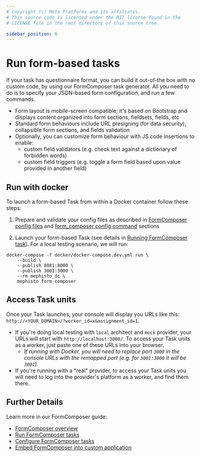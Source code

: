 ```yaml
---
# Copyright (c) Meta Platforms and its affiliates.
# This source code is licensed under the MIT license found in the
# LICENSE file in the root directory of this source tree.

sidebar_position: 6
---
```


# Run form-based tasks

If your task has questionnaire format, you can build it out-of-the box with no custom code, by using our FormComposer task generator. All you need to do is to specify your JSON-based form configuration, and run a few commands.

- Form layout is mobile-screen compatible; it's based on Bootstrap and displays content organized into form sections, fieldsets, fields, etc
- Standard form behaviours include URL presigning (for data security), collapsible form sections, and fields validation
- Optionally, you can customize form behaviour with JS code insertions to enable:
    - custom field validators (e.g. check text against a dictionary of forbidden words)
    - custom field triggers (e.g. toggle a form field based upon value provided in another field)


## Run with docker

To launch a form-based Task from within a Docker container follow these steps:

1. Prepare and validate your config files as described in [FormComposer config files](/docs/guides/how_to_use/form_composer/configuration/setup/) and
[form_composer config command](/docs/guides/how_to_use/form_composer/configuration/form_composer_config_command/) sections

2. Launch your form-based Task (see details in [Running FormComposer task](/docs/guides/how_to_use/form_composer/running/)). For a local testing scenario, we will run:

```shell
docker-compose -f docker/docker-compose.dev.yml run \
    --build \
    --publish 8081:8000 \
    --publish 3001:3000 \
    --rm mephisto_dc \
    mephisto form_composer
```

## Access Task units

Once your Task launches, your console will display you URLs like this: `http://<YOUR_DOMAIN>/?worker_id=x&assignment_id=1`.

- If you're doing local testing with `local` architect and `mock` provider, your URLs will start with `http://localhost:3000/`. To access your Task units as a worker, just paste one of these URLs into your browser.
    - _If running with Docker, you will need to replace port `3000` in the console URLs with the remapped port (e.g. for `3001:3000` it will be `3001`)._
- If you're running with a "real" provider, to access your Task units you will need to log into the provider's platform as a worker, and find them there.

## Further Details

Learn more in our FormComposer guide:
- [FormComposer overview](/docs/guides/how_to_use/form_composer/overview/)
- [Run FormComposer tasks](/docs/guides/how_to_use/form_composer/running/)
- [Configure FormComposer tasks](/docs/guides/how_to_use/form_composer/configuration/setup/)
- [Embed FormComposer into custom application](/docs/guides/how_to_use/form_composer/embedding/)
